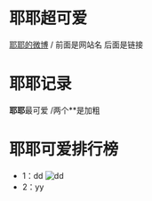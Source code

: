 # 耶耶超可爱
[耶耶的微博](https://weibo.com/u/7394892032) /[]() 前面是网站名 后面是链接

# 耶耶记录
**耶耶**最可爱 /两个**是加粗

# 耶耶可爱排行榜
* 1：dd
  ![dd]()
* 2：yy
